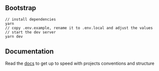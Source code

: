 ## Bootstrap

```
// install dependencies
yarn
// copy .env.example, rename it to .env.local and adjust the values
// start the dev server
yarn dev
```

## Documentation

Read the [docs](https://docs.google.com/document/d/1o4C89zUAX-iM0hNnirtxD7L6Ue-4jJJkpCZnXF9227Y/edit?usp=sharing)
to get up to speed with projects conventions and structure

